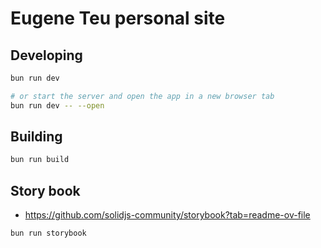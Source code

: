 # Eugene Teu personal site

## Developing


```bash
bun run dev

# or start the server and open the app in a new browser tab
bun run dev -- --open
```

## Building

```bash
bun run build
```

## Story book

- https://github.com/solidjs-community/storybook?tab=readme-ov-file


```bash
bun run storybook
```

